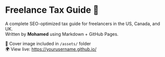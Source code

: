 # Freelance Tax Guide 🧾

A complete SEO-optimized tax guide for freelancers in the US, Canada, and UK.  
Written by **Mohamed** using Markdown + GitHub Pages.

📸 Cover image included in `/assets/` folder  
🌍 View live: https://yourusername.github.io/
